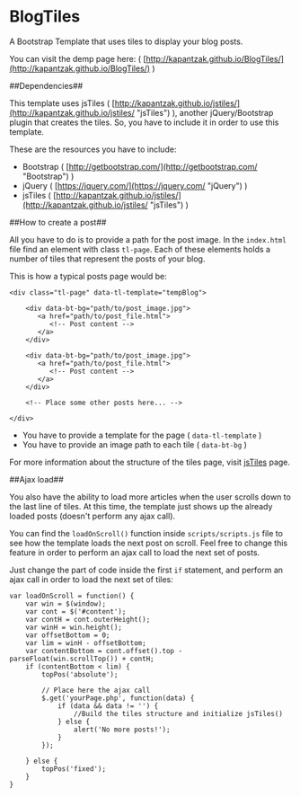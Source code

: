 # BlogTiles

A Bootstrap Template that uses tiles to display your blog posts.

You can visit the demp page here: ( [http://kapantzak.github.io/BlogTiles/](http://kapantzak.github.io/BlogTiles/) )

##Dependencies##

This template uses jsTiles ( [http://kapantzak.github.io/jstiles/](http://kapantzak.github.io/jstiles/ "jsTiles") ), another jQuery/Bootstrap plugin that creates the tiles. So, you have to include it in order to use this template.

These are the resources you have to include:


- Bootstrap ( [http://getbootstrap.com/](http://getbootstrap.com/ "Bootstrap") )
- jQuery ( [https://jquery.com/](https://jquery.com/ "jQuery") )
- jsTiles ( [http://kapantzak.github.io/jstiles/](http://kapantzak.github.io/jstiles/ "jsTiles") ) 

##How to create a post##

All you have to do is to provide a path for the post image. In the `index.html` file find an element with class `tl-page`. Each of these elements holds a number of tiles that represent the posts of your blog. 

This is how a typical posts page would be:

    <div class="tl-page" data-tl-template="tempBlog">

        <div data-bt-bg="path/to/post_image.jpg">
           <a href="path/to/post_file.html">
              <!-- Post content -->
           </a>
        </div>	

        <div data-bt-bg="path/to/post_image.jpg">
           <a href="path/to/post_file.html">
              <!-- Post content -->
           </a>
        </div>

        <!-- Place some other posts here... -->

    </div>

- You have to provide a template for the page ( `data-tl-template` )
- You have to provide an image path to each tile ( `data-bt-bg` )

For more information about the structure of the tiles page, visit [jsTiles](http://kapantzak.github.io/jstiles/) page.

##Ajax load##

You also have the ability to load more articles when the user scrolls down to the last line of tiles. At this time, the template just shows up the already loaded posts (doesn't perform any ajax call).

You can find the `loadOnScroll()` function inside `scripts/scripts.js` file to see how the template loads the next post on scroll. Feel free to change this feature in order to perform an ajax call to load the next set of posts.

Just change the part of code inside the first `if` statement, and perform an ajax call in order to load the next set of tiles:

    var loadOnScroll = function() {
		var win = $(window);
		var cont = $('#content');
		var contH = cont.outerHeight();
		var winH = win.height();
		var offsetBottom = 0;
		var lim = winH - offsetBottom;
		var contentBottom = cont.offset().top - parseFloat(win.scrollTop()) + contH;
		if (contentBottom < lim) {
			topPos('absolute');

			// Place here the ajax call
            $.get('yourPage.php', function(data) {
				if (data && data != '') {
					//Build the tiles structure and initialize jsTiles()
				} else {
					alert('No more posts!');
				}
			});

		} else {
			topPos('fixed');
		}	
    }
